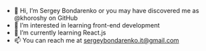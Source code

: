 - 👋 Hi, I’m Sergey Bondarenko or you may have discovered me as @khoroshy on GitHub
- 👀 I’m interested in learning front-end development
- 🌱 I’m currently learning React.js
- 📫 You can reach me at sergeybondarenko.it@gmail.com

<!---
khoroshy/khoroshy is a ✨ special ✨ repository because its `README.md` (this file) appears on your GitHub profile.
You can click the Preview link to take a look at your changes.
--->
